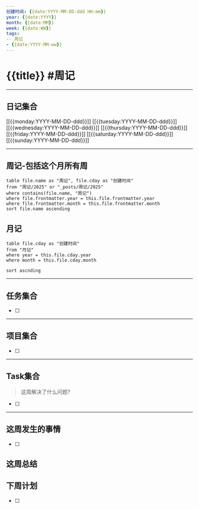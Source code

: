 ```yaml
---
创建时间: {{date:YYYY-MM-DD-ddd HH:mm}} 
year: {{date:YYYY}}
month: {{date:MM}}
week: {{date:WW}}
tags: 
-- 周记
- {{date:YYYY-MM-ww}} 
---
```

# {{title}} #周记 

---
## 日记集合
[[{{monday:YYYY-MM-DD-ddd}}]]
[[{{tuesday:YYYY-MM-DD-ddd}}]]
[[{{wednesday:YYYY-MM-DD-ddd}}]]
[[{{thursday:YYYY-MM-DD-ddd}}]]
[[{{friday:YYYY-MM-DD-ddd}}]]
[[{{saturday:YYYY-MM-DD-ddd}}]]
[[{{sunday:YYYY-MM-DD-ddd}}]]

---
## 周记-包括这个月所有周
```dataview
table file.name as "周记", file.cday as "创建时间"
from "周记/2025" or "_posts/周记/2025"
where contains(file.name, "周记")
where file.frontmatter.year = this.file.frontmatter.year
where file.frontmatter.month = this.file.frontmatter.month
sort file.name ascending
```

## 月记
```dataview
table file.cday as "创建时间"
from "月记"
where year = this.file.cday.year
where month = this.file.cday.month

sort ascnding
```

---
## 任务集合
- [ ] 
---
## 项目集合
- [ ] 
---
## Task集合
>这周解决了什么问题?

- [ ] 


---
## 这周发生的事情
- [ ]

## 这周总结



## 下周计划
- [ ]

